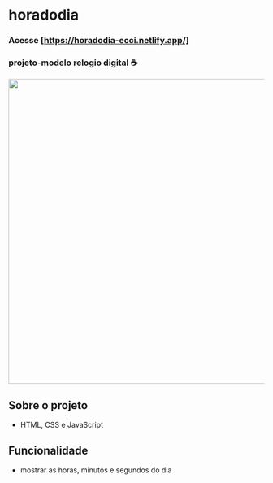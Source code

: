 # horadodia

### Acesse [https://horadodia-ecci.netlify.app/]

### projeto-modelo relogio digital ☕

<div align= center>
  <img src="https://user-images.githubusercontent.com/75847604/186695701-5b0a23ba-84bb-4f44-aa89-c3cdc056899b.png" width=600 /> 
</div>

## Sobre o projeto

- HTML, CSS e JavaScript

## Funcionalidade
- mostrar as horas, minutos e segundos do dia

